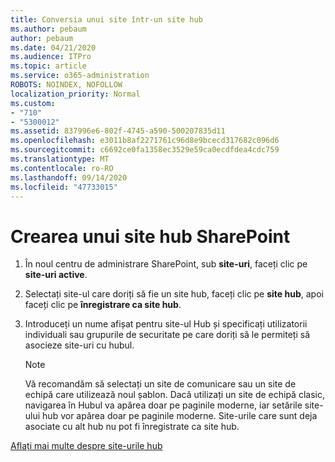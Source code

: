 ```yaml
---
title: Conversia unui site într-un site hub
ms.author: pebaum
author: pebaum
ms.date: 04/21/2020
ms.audience: ITPro
ms.topic: article
ms.service: o365-administration
ROBOTS: NOINDEX, NOFOLLOW
localization_priority: Normal
ms.custom:
- "710"
- "5300012"
ms.assetid: 837996e6-802f-4745-a590-500207835d11
ms.openlocfilehash: e3011b8af2271761c96d8e9bcecd317682c096d6
ms.sourcegitcommit: c6692ce0fa1358ec3529e59ca0ecdfdea4cdc759
ms.translationtype: MT
ms.contentlocale: ro-RO
ms.lasthandoff: 09/14/2020
ms.locfileid: "47733015"
---
```

# <a name="create-a-sharepoint-hub-site"></a>Crearea unui site hub SharePoint

1. În noul centru de administrare SharePoint, sub **site-uri**, faceți clic pe **site-uri active**.

2. Selectați site-ul care doriți să fie un site hub, faceți clic pe **site hub**, apoi faceți clic pe **înregistrare ca site hub**.

3. Introduceți un nume afișat pentru site-ul Hub și specificați utilizatorii individuali sau grupurile de securitate pe care doriți să le permiteți să asocieze site-uri cu hubul.

    > [!NOTE]
    >  Vă recomandăm să selectați un site de comunicare sau un site de echipă care utilizează noul șablon. Dacă utilizați un site de echipă clasic, navigarea în Hubul va apărea doar pe paginile moderne, iar setările site-ului hub vor apărea doar pe paginile moderne. Site-urile care sunt deja asociate cu alt hub nu pot fi înregistrate ca site hub.
  
[Aflați mai multe despre site-urile hub](https://go.microsoft.com/fwlink/?linkid=869149)
  